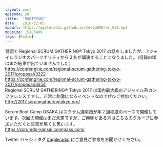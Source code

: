 ```yaml
---
layout: post
episode: 28
title:  "RSGTやSBC"
date:   2016-12-05
mp3url: https://agileradio.github.io/media000/ar_028.mp3
mp3size: 15203409
tags: [Radio]
---
```


冒頭で Regional SCRUM GATHERING® Tokyo 2017 の話をしましたが、アジャイルラジオのパーソナリティから２名が講演することになりました。（収録の頃はまだ結果が出ていませんでした）  
https://confengine.com/regional-scrum-gathering-tokyo-2017/proposal/3322  
https://confengine.com/regional-scrum-gathering-tokyo-2017/proposal/3354  
Regional SCRUM GATHERING® Tokyo 2017 は国内最大級のアジャイル系カンファレンスですし、非常に刺激になるイベントなのでぜひご参加ください。  
http://2017.scrumgatheringtokyo.org/  

Scrum Boot Camp OSAKA はスクラム道関西が年２回程度のペースで開催しています。次回の開催はまだ未定ですが、ご興味がある方はこちらのグループに参加いただくと告知が届くと思います。  
https://scrumdo-kansai.connpass.com/  

Twitter ハッシュタグ [#agileradio](https://twitter.com/intent/tweet?hashtags=agileradio) にご意見ご参考をお聞かせください。


